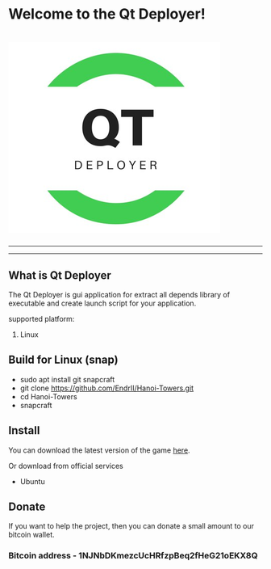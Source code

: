 # Welcome to the Qt Deployer!
# ![Hanoi Towers Logo](/source/res/icon.png)

***************************

***************************
## What is Qt Deployer
The Qt Deployer is gui application for extract all depends library of executable and create launch script for your application.

supported platform: 
1. Linux

## Build for Linux (snap)

  -  sudo apt install git snapcraft 
  -  git clone https://github.com/EndrII/Hanoi-Towers.git
  -  cd Hanoi-Towers
  -  snapcraft


## Install 
You can download the latest version of the game [here](https://github.com/EndrII/Hanoi-Towers/releases).

Or download from official services
  * Ubuntu


## Donate
If you want to help the project, then you can donate a small amount to our bitcoin wallet.

### Bitcoin address - 1NJNbDKmezcUcHRfzpBeq2fHeG21oEKX8Q

